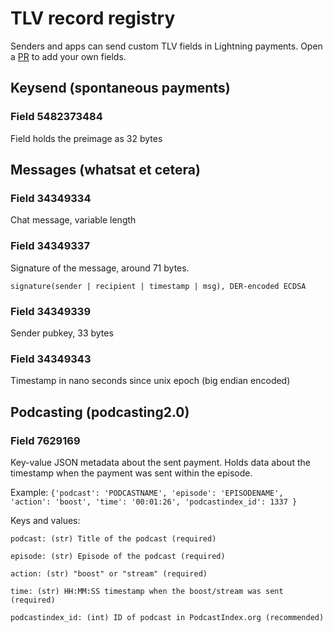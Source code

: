 # TLV record registry
Senders and apps can send custom TLV fields in Lightning payments. Open a [PR](https://github.com/satoshisstream/satoshis.stream/pulls) to add your own fields.

## Keysend (spontaneous payments)
### Field 5482373484
Field holds the preimage as 32 bytes


## Messages (whatsat et cetera)
### Field 34349334
Chat message, variable length

### Field 34349337
Signature of the message, around 71 bytes.

`signature(sender | recipient | timestamp | msg), DER-encoded ECDSA`

### Field 34349339
Sender pubkey, 33 bytes

### Field 34349343
Timestamp in nano seconds since unix epoch (big endian encoded)


## Podcasting (podcasting2.0)
### Field 7629169
Key-value JSON metadata about the sent payment. Holds data about the timestamp when the payment was sent within the episode.

Example: `{'podcast': 'PODCASTNAME', 'episode': 'EPISODENAME', 'action': 'boost', 'time': '00:01:26', 'podcastindex_id': 1337 }`

Keys and values:

`podcast: (str) Title of the podcast (required)`

`episode: (str) Episode of the podcast (required)`

`action: (str) "boost" or "stream" (required)`

`time: (str) HH:MM:SS timestamp when the boost/stream was sent (required)`

`podcastindex_id: (int) ID of podcast in PodcastIndex.org (recommended)`
